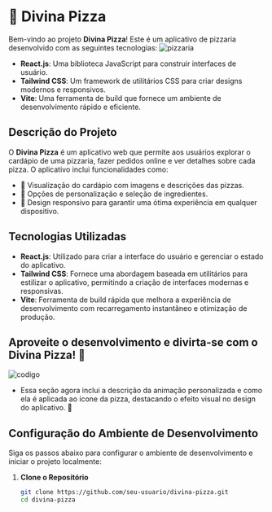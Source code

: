# 🍕 Divina Pizza

Bem-vindo ao projeto **Divina Pizza**! Este é um aplicativo de pizzaria desenvolvido com as seguintes tecnologias:
![pizzaria](https://github.com/user-attachments/assets/ba990b35-f3bf-4182-ae2e-bf52ca2393ac)

- **React.js**: Uma biblioteca JavaScript para construir interfaces de usuário.
- **Tailwind CSS**: Um framework de utilitários CSS para criar designs modernos e responsivos.
- **Vite**: Uma ferramenta de build que fornece um ambiente de desenvolvimento rápido e eficiente.

## Descrição do Projeto

O **Divina Pizza** é um aplicativo web que permite aos usuários explorar o cardápio de uma pizzaria, fazer pedidos online e ver detalhes sobre cada pizza. O aplicativo inclui funcionalidades como:

- 🍕 Visualização do cardápio com imagens e descrições das pizzas.
- 🍴 Opções de personalização e seleção de ingredientes.
- 📱 Design responsivo para garantir uma ótima experiência em qualquer dispositivo.

## Tecnologias Utilizadas

- **React.js**: Utilizado para criar a interface do usuário e gerenciar o estado do aplicativo.
- **Tailwind CSS**: Fornece uma abordagem baseada em utilitários para estilizar o aplicativo, permitindo a criação de interfaces modernas e responsivas.
- **Vite**: Ferramenta de build rápida que melhora a experiência de desenvolvimento com recarregamento instantâneo e otimização de produção.

## Aproveite o desenvolvimento e divirta-se com o Divina Pizza! 🎉
![codigo](https://github.com/user-attachments/assets/e90483e8-cdd7-4bbe-b645-fc07175bfd58)

- Essa seção agora inclui a descrição da animação personalizada e como ela é aplicada ao ícone da pizza, destacando o efeito visual no design do aplicativo. 🍕

## Configuração do Ambiente de Desenvolvimento

Siga os passos abaixo para configurar o ambiente de desenvolvimento e iniciar o projeto localmente:

1. **Clone o Repositório**

   ```bash
   git clone https://github.com/seu-usuario/divina-pizza.git
   cd divina-pizza
